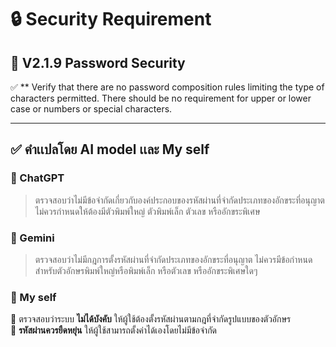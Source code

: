 # 🔒 Security Requirement

## 🔢 V2.1.9 Password Security

✅ ** Verify that there are no password composition rules limiting the
type of characters permitted. There should be no requirement for
upper or lower case or numbers or special characters. 

---
✅  คำเเปลโดย AI model เเละ My self 
---
### 📌 ChatGPT  
> ตรวจสอบว่าไม่มีข้อจำกัดเกี่ยวกับองค์ประกอบของรหัสผ่านที่จำกัดประเภทของอักขระที่อนุญาต ไม่ควรกำหนดให้ต้องมีตัวพิมพ์ใหญ่ ตัวพิมพ์เล็ก ตัวเลข หรืออักขระพิเศษ  

### 📌 Gemini  
> ตรวจสอบว่าไม่มีกฎการตั้งรหัสผ่านที่จำกัดประเภทของอักขระที่อนุญาต ไม่ควรมีข้อกำหนดสำหรับตัวอักษรพิมพ์ใหญ่หรือพิมพ์เล็ก หรือตัวเลข หรืออักขระพิเศษใดๆ  

### 📌 My self
🔹 ตรวจสอบว่าระบบ **ไม่ได้บังคับ** ให้ผู้ใช้ต้องตั้งรหัสผ่านตามกฎที่จำกัดรูปแบบของตัวอักษร  
🔹 **รหัสผ่านควรยืดหยุ่น** ให้ผู้ใช้สามารถตั้งค่าได้เองโดยไม่มีข้อจำกัด  
